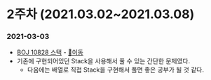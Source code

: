 # 2주차 (2021.03.02~2021.03.08)

### 2021-03-03

- [BOJ 10828 스택](https://www.acmicpc.net/problem/10828) - [📄이동](https://github.com/LeeA0/AlgoAlgo/blob/main/BOJ/Stack/10828_스택/AY_10828_스택.java)
- 기존에 구현되어있던 Stack을 사용해서 풀 수 있는 간단한 문제였다.
  - 다음에는 배열로 직접 Stack을 구현해서 풀면 좋은 공부가 될 것 같다.
